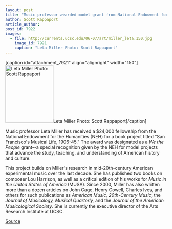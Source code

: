 ```yaml
---
layout: post
title: "Music professor awarded model grant from National Endowment for the Humanities"
author: Scott Rappaport
article_author: 
post_id: 7922
images:
  - file: http://currents.ucsc.edu/06-07/art/miller_leta.150.jpg
    image_id: 7921
    caption: "Leta Miller Photo: Scott Rappaport"
---
```


[caption id="attachment_7921" align="alignright" width="150"]<a href="http://dev-ucsc-news.pantheonsite.io/wp-content/uploads/2007/02/miller_leta.150.jpg"><img class="size-full wp-image-7921" src="http://dev-ucsc-news.pantheonsite.io/wp-content/uploads/2007/02/miller_leta.150.jpg" alt="Leta Miller Photo: Scott Rappaport" width="150" height="181" /></a>Leta Miller Photo: Scott Rappaport[/caption]
<a name="content" id="content"></a>
<p>
  Music professor Leta Miller has received a $24,000 fellowship from the National Endowment for the Humanities (NEH) for a book project titled "San Francisco's Musical Life, 1906-45." The award was designated as a <i>We the People</i> grant--a special recognition given by the NEH for model projects that advance the study, teaching, and understanding of American history and culture.
</p>
<p>
  This project builds on Miller's research in mid-20th-century American experimental music over the last decade. She has published two books on composer Lou Harrison, as well as a critical edition of his works for <i>Music in the United States of America</i> (MUSA). Since 2000, Miller has also written more than a dozen articles on John Cage, Henry Cowell, Charles Ives, and others for such publications as <i>American Music, 20th-Century Music,</i> the <i>Journal of Musicology, Musical Quarterly,</i> and the <i>Journal of the American Musicological Society</i>. She is currently the executive director of the Arts Research Institute at UCSC.
</p>
<p><a href="http://www1.ucsc.edu/currents/06-07/02-19/miller.asp" title="Permalink to miller">Source</a></p>
